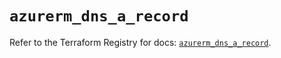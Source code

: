 # `azurerm_dns_a_record`

Refer to the Terraform Registry for docs: [`azurerm_dns_a_record`](https://registry.terraform.io/providers/hashicorp/azurerm/3.103.0/docs/resources/dns_a_record).
